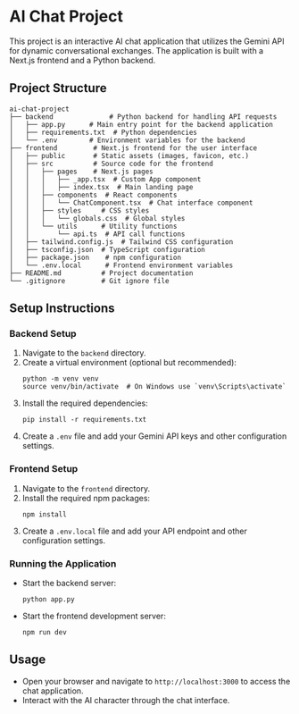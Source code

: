 # AI Chat Project

This project is an interactive AI chat application that utilizes the Gemini API for dynamic conversational exchanges. The application is built with a Next.js frontend and a Python backend.

## Project Structure

```
ai-chat-project
├── backend              # Python backend for handling API requests
│   ├── app.py      # Main entry point for the backend application
│   ├── requirements.txt  # Python dependencies
│   └── .env        # Environment variables for the backend
├── frontend         # Next.js frontend for the user interface
│   ├── public       # Static assets (images, favicon, etc.)
│   ├── src          # Source code for the frontend
│   │   ├── pages    # Next.js pages
│   │   │   ├── _app.tsx  # Custom App component
│   │   │   ├── index.tsx  # Main landing page
│   │   ├── components  # React components
│   │   │   └── ChatComponent.tsx  # Chat interface component
│   │   ├── styles     # CSS styles
│   │   │   └── globals.css  # Global styles
│   │   └── utils      # Utility functions
│   │       └── api.ts  # API call functions
│   ├── tailwind.config.js  # Tailwind CSS configuration
│   ├── tsconfig.json  # TypeScript configuration
│   ├── package.json    # npm configuration
│   └── .env.local      # Frontend environment variables
├── README.md          # Project documentation
└── .gitignore         # Git ignore file
```

## Setup Instructions

### Backend Setup

1. Navigate to the `backend` directory.
2. Create a virtual environment (optional but recommended):
   ```
   python -m venv venv
   source venv/bin/activate  # On Windows use `venv\Scripts\activate`
   ```
3. Install the required dependencies:
   ```
   pip install -r requirements.txt
   ```
4. Create a `.env` file and add your Gemini API keys and other configuration settings.

### Frontend Setup

1. Navigate to the `frontend` directory.
2. Install the required npm packages:
   ```
   npm install
   ```
3. Create a `.env.local` file and add your API endpoint and other configuration settings.

### Running the Application

- Start the backend server:
  ```
  python app.py
  ```
- Start the frontend development server:
  ```
  npm run dev
  ```

## Usage

- Open your browser and navigate to `http://localhost:3000` to access the chat application.
- Interact with the AI character through the chat interface.
